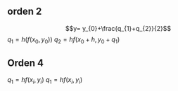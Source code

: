 ## orden 2
$$y= y_{0}+\frac{q_{1}+q_{2}}{2}$$
$q_{1}=h(f(x_{0}, y_{0}))$
$q_{2}=hf(x_{0}+h, y_{0}+q_{1})$

## Orden 4
$q_{1}=hf(x_{i}, y_{i})$
$q_{1}=hf(x_{i}, y_{i})$
